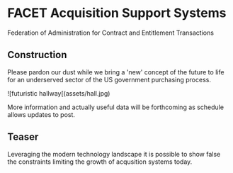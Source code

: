 # FACET Acquisition Support Systems

Federation of Administration for Contract and Entitlement Transactions

## Construction

Please pardon our dust while we bring a 'new' concept of the future to life for an underserved sector of the US government purchasing process.

![futuristic hallway[(assets/hall.jpg)

More information and actually useful data will be forthcoming as schedule allows updates to post.

## Teaser

Leveraging the modern technology landscape it is possible to show false the constraints limiting the growth of acqusition systems today.
